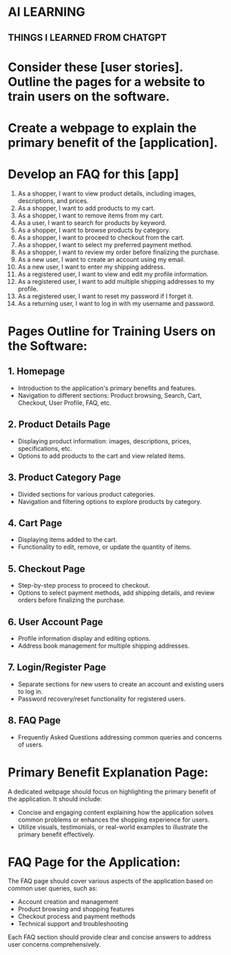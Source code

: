 # AI LEARNING

## THINGS I LEARNED FROM CHATGPT

# Consider these [user stories]. Outline the pages for a website to train users on the software.

# Create a webpage to explain the primary benefit of the [application].

# Develop an FAQ for this [app]

1. As a shopper, I want to view product details, including images, descriptions, and prices.
2. As a shopper, I want to add products to my cart.
3. As a shopper, I want to remove items from my cart.
4. As a user, I want to search for products by keyword.
5. As a shopper, I want to browse products by category.
6. As a shopper, I want to proceed to checkout from the cart.
7. As a shopper, I want to select my preferred payment method.
8. As a shopper, I want to review my order before finalizing the purchase.
9. As a new user, I want to create an account using my email.
10. As a new user, I want to enter my shipping address.
11. As a registered user, I want to view and edit my profile information.
12. As a registered user, I want to add multiple shipping addresses to my profile.
13. As a registered user, I want to reset my password if I forget it.
14. As a returning user, I want to log in with my username and password.

# Pages Outline for Training Users on the Software:

## 1. Homepage

- Introduction to the application's primary benefits and features.
- Navigation to different sections: Product browsing, Search, Cart, Checkout, User Profile, FAQ, etc.

## 2. Product Details Page

- Displaying product information: images, descriptions, prices, specifications, etc.
- Options to add products to the cart and view related items.

## 3. Product Category Page

- Divided sections for various product categories.
- Navigation and filtering options to explore products by category.

## 4. Cart Page

- Displaying items added to the cart.
- Functionality to edit, remove, or update the quantity of items.

## 5. Checkout Page

- Step-by-step process to proceed to checkout.
- Options to select payment methods, add shipping details, and review orders before finalizing the purchase.

## 6. User Account Page

- Profile information display and editing options.
- Address book management for multiple shipping addresses.

## 7. Login/Register Page

- Separate sections for new users to create an account and existing users to log in.
- Password recovery/reset functionality for registered users.

## 8. FAQ Page

- Frequently Asked Questions addressing common queries and concerns of users.

# Primary Benefit Explanation Page:

A dedicated webpage should focus on highlighting the primary benefit of the application. It should include:

- Concise and engaging content explaining how the application solves common problems or enhances the shopping experience for users.
- Utilize visuals, testimonials, or real-world examples to illustrate the primary benefit effectively.

# FAQ Page for the Application:

The FAQ page should cover various aspects of the application based on common user queries, such as:

- Account creation and management
- Product browsing and shopping features
- Checkout process and payment methods
- Technical support and troubleshooting

Each FAQ section should provide clear and concise answers to address user concerns comprehensively.
